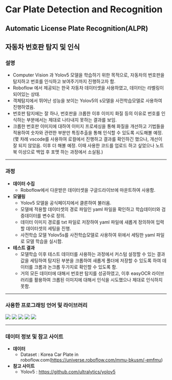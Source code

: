 # Car Plate Detection and Recognition
Automatic License Plate Recognition(ALPR)
---
## 자동차 번호판 탐지 및 인식
### 설명
 - Computer Vision 과 Yolov5 모델을 학습하기 위한 목적으로, 자동차의 번호판을 탐지하고 번호를 인식하고 보여주기까지 진행하고자 함.
 - Roboflow 에서 제공되는 한국 자동차 데이터셋을 사용하였고, 데이터는 라벨링이 되어있는 상태.
 - 객체탐지에서 뛰어난 성능을 보이는 Yolov5의 s모델을 사전학습모델로 사용하여 진행하였음.
 - 번호판 탐지에는 잘 하나, 번호판을 크롭한 이후 이미지 화질 등의 이유로 번호를 인식하는 부분에서는 제대로 나타내지 못하는 결과를 보임.
 - 크롭한 번호판 이미지에 대하여 이미지 프로세싱을 통해 화질을 개선하고 기법들을 적용하여 숫자와 관련한 부분만 특징추출을 통해 인식할 수 있도록 시도해볼 예정.
   (몇 차례 vscode를 사용하여 로컬에서 진행하고 결과를 확인하긴 했으나, 개선이 잘 되지 않았음. 이후 더 해볼 예정. 이때 사용한 코드를 업로드 하고 싶었으나 노트북 이상으로 백업 후 포멧 하는 과정에서 소실됨.)
---
### 과정
 + **데이터 수집**
   + Roboflow에서 다운받은 데이터셋을 구글드라이브에 마운트하여 사용함.
 + **모델링**
   + Yolov5 모델을 공식페이지에서 클론하여 불러옴.
   + 모델에 적용할 데이터셋의 경로 파일인 yaml 파일을 확인하고 학습데이터와 검증데이터를 변수로 정의.
   + 데이터 이미지 경로를 txt 파일로 저장하여 yaml 파일에 새롭게 정의하여 입력할 데이터셋의 세팅을 진행.
   + 사전학습 모델 Yolov5s를 사전학습모델로 사용하여 위에서 세팅한 yaml 파일로 모델 학습을 실시함.
 + **테스트 결과**
   + 모델학습 이후 테스트 데이터를 사용하는 과정에서 커스텀 설정할 수 있는 결과값을 세팅하여 탐지된 부분을 크롭하여 새롭게 폴더에 저장할 수 있도록 하여 데이터를 크롬과 논크롭 두가지로 확인할 수 있도록 함.
   + 거의 모든 데이터에 대해서 번호판 탐지를 성공하였고, 이후 easyOCR 라이브러리를 활용하여 크롭된 이미지에 대해서 인식을 시도했으나 제대로 인식하지 못함.
---
### 사용한 프로그래밍 언어 및 라이브러리
<img src="https://img.shields.io/badge/Python-yellow?style=flat"/> <img src="https://img.shields.io/badge/Yolov5-red?style=flat"/> <img src="https://img.shields.io/badge/cv2-blue?style=flat"/> <img src="https://img.shields.io/badge/easyOCR-lightgrey?style=flat"/> <img src="https://img.shields.io/badge/matplotlib-orange?style=flat"/>

---
### 데이터 정보 및 참고 사이트
 - **데이터**
   - Dataset : Korea Car Plate in roboflow.com(https://universe.roboflow.com/mmu-bkusm/-emfmu)
 - **참고 사이트**
   - Yolov5 : https://github.com/ultralytics/yolov5
